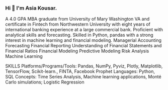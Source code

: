 ### Hi 👋 I'm Asia Kousar.

A 4.0 GPA MBA graduate from University of Mary Washington VA and certificate in Fintech from Northwestern University with eight years of international banking experience at a large commercial bank. Proficient with analytical skills and forecasting. Skilled in Python, pandas with a strong interest in machine learning and financial modeling. 
Managerial Accounting                Forecasting                                 Financial Reporting
Understanding of Financial Statements and Financial Ratios
Financial Modeling                      Predictive Modeling                   Risk Analysis                                         Machine Learning    

 
SKILLS
Platforms/Programs/Tools: Pandas, NumPy, Pyviz, Plotly, Matplotlib, TensorFlow, Scikit-learn., FINTA, Facebook Prophet
Languages: Python, SQL
Concepts: Time Series Analysis, Machine learning applications, Monté Carlo simulations; Logistic Regression

